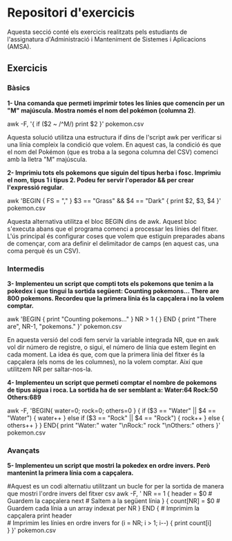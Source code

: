 # Repositori d'exercicis

Aquesta secció conté els exercicis realitzats pels estudiants de l'assignatura d'Administració i Manteniment de Sistemes i Aplicacions (AMSA).

## Exercicis

### Bàsics

**1- Una comanda que permeti imprimir totes les línies que comencin per un "M" majúscula. Mostra només el nom del pokémon (columna 2)**.

awk -F, '{ if ($2 ~ /^M/) print $2 }' pokemon.csv

Aquesta solució utilitza una estructura if dins de l'script awk per verificar si una línia compleix la condició que volem. En aquest cas, la condició és que el nom del Pokémon (que es troba a la segona columna del CSV) comenci amb la lletra "M" majúscula.

**2- Imprimiu tots els pokemons que siguin del tipus herba i fosc. Imprimiu el nom, tipus 1 i tipus 2. Podeu fer servir l'operador && per crear l'expressió regular**.

awk 'BEGIN { FS = "," } $3 == "Grass" && $4 == "Dark" { print $2, $3, $4 }' pokemon.csv

Aquesta alternativa utilitza el bloc BEGIN dins de awk. Aquest bloc s'executa abans que el programa comenci a processar les línies del fitxer. L'ús principal és configurar coses que volem que estiguin preparades abans de començar, com ara definir el delimitador de camps (en aquest cas, una coma perquè és un CSV).

### Intermedis

**3- Implementeu un script que compti tots els pokemons que tenim a la pokedex i que tingui la sortida següent:
Counting pokemons...
There are 800 pokemons.
Recordeu que la primera línia és la capçalera i no la volem comptar.**

awk 'BEGIN { print "Counting pokemons..." } NR > 1 { } END { print "There are", NR-1, "pokemons." }' pokemon.csv


En aquesta versió del codi fem servir la variable integrada NR, que en awk vol dir número de registre, o sigui, el número de línia que estem llegint en cada moment. La idea és que, com que la primera línia del fitxer és la capçalera (els noms de les columnes), no la volem comptar. Així que utilitzem NR per saltar-nos-la.

**4- Implementeu un script que permeti comptar el nombre de pokemons de tipus aigua i roca. La sortida ha de ser semblant a:
Water:64
Rock:50
Others:689**

awk -F, 'BEGIN{ water=0; rock=0; others=0 } 
{
    if ($3 == "Water" || $4 == "Water") {
        water++
    } else if ($3 == "Rock" || $4 == "Rock") {
        rock++
    } else {
        others++
    }
} 
END{ print "Water:" water "\nRock:" rock "\nOthers:" others }' pokemon.csv

### Avançats

**5- Implementeu un script que mostri la pokedex en ordre invers. Però mantenint la primera línia com a capçalera.**

#Aquest es un codi alternatiu utilitzant un bucle for per la sortida de manera que mostri l'ordre invers del fitxer csv
awk -F, '
NR == 1 { 
    header = $0  # Guardem la capçalera
    next        # Saltem a la següent línia
} 
{
    count[NR] = $0  # Guardem cada línia a un array indexat per NR
}
END {
    # Imprimim la capçalera
    print header   
    # Imprimim les línies en ordre invers
    for (i = NR; i > 1; i--) {
        print count[i]  
    }
}' pokemon.csv





